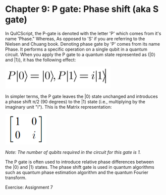 # Chapter 9: P gate: Phase shift (aka S gate)

In QuICScript, the P-gate is denoted with the letter 'P' which comes from it's name 'Phase." Whereas, As opposed to 'S' if you are referring to the Nielsen and Chuang book. Denoting phase gate by 'P' comes from its name Phase. It performs a specific operation on a single qubit in a quantum circuit. When you apply the P gate to a quantum state represented as (|0⟩ and |1⟩), it has the following effect:

![Linear Algebra](../demos/fig/P-gate.png)

In simpler terms, the P gate leaves the |0⟩ state unchanged and introduces a phase shift π/2 (90 degrees) to the |1⟩ state (i.e., multiplying by the imaginary unit "i"). This is the Matrix representation:

![Matrix](../demos/fig/P-gate2.png)

_Note: The number of qubits required in the circuit for this gate is 1._

The P gate is often used to introduce relative phase differences between the |0⟩ and |1⟩ states. The phase shift gate is used in quantum algorithms such as quantum phase estimation algorithm and the quantum Fourier transform.

Exercise: Assignment 7